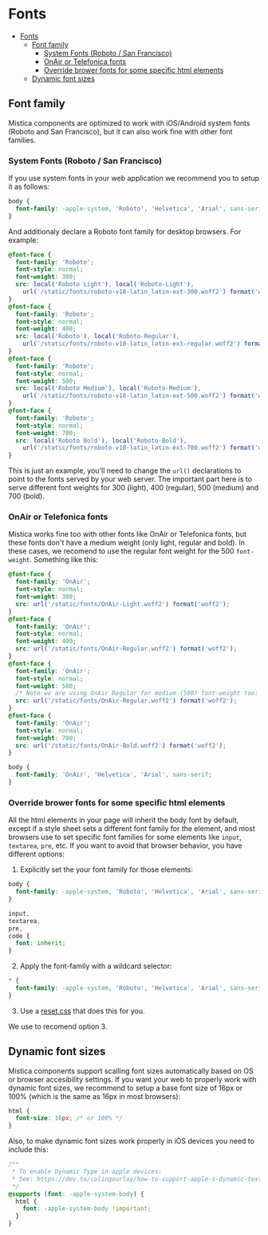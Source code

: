 # Fonts

<!-- TOC -->

- [Fonts](#fonts)
  - [Font family](#font-family)
    - [System Fonts (Roboto / San Francisco)](#system-fonts-roboto--san-francisco)
    - [OnAir or Telefonica fonts](#onair-or-telefonica-fonts)
    - [Override brower fonts for some specific html elements](#override-brower-fonts-for-some-specific-html-elements)
  - [Dynamic font sizes](#dynamic-font-sizes)

<!-- /TOC -->

## Font family

Mistica components are optimized to work with iOS/Android system fonts (Roboto and San Francisco), but it can
also work fine with other font families.

### System Fonts (Roboto / San Francisco)

If you use system fonts in your web application we recommend you to setup it as follows:

```css
body {
  font-family: -apple-system, 'Roboto', 'Helvetica', 'Arial', sans-serif;
}
```

And additionaly declare a Roboto font family for desktop browsers. For example:

```css
@font-face {
  font-family: 'Roboto';
  font-style: normal;
  font-weight: 300;
  src: local('Roboto Light'), local('Roboto-Light'),
    url('/static/fonts/roboto-v18-latin_latin-ext-300.woff2') format('woff2');
}
@font-face {
  font-family: 'Roboto';
  font-style: normal;
  font-weight: 400;
  src: local('Roboto'), local('Roboto-Regular'),
    url('/static/fonts/roboto-v18-latin_latin-ext-regular.woff2') format('woff2');
}
@font-face {
  font-family: 'Roboto';
  font-style: normal;
  font-weight: 500;
  src: local('Roboto Medium'), local('Roboto-Medium'),
    url('/static/fonts/roboto-v18-latin_latin-ext-500.woff2') format('woff2');
}
@font-face {
  font-family: 'Roboto';
  font-style: normal;
  font-weight: 700;
  src: local('Roboto Bold'), local('Roboto-Bold'),
    url('/static/fonts/roboto-v18-latin_latin-ext-700.woff2') format('woff2');
}
```

This is just an example, you'll need to change the `url()` declarations to point to the fonts served by your
web server. The important part here is to serve different font weights for 300 (light), 400 (regular), 500
(medium) and 700 (bold).

### OnAir or Telefonica fonts

Mistica works fine too with other fonts like OnAir or Telefonica fonts, but these fonts don't have a medium
weight (only light, regular and bold). In these cases, we recomend to use the regular font weight for the 500
`font-weight`. Something like this:

```css
@font-face {
  font-family: 'OnAir';
  font-style: normal;
  font-weight: 300;
  src: url('/static/fonts/OnAir-Light.woff2') format('woff2');
}
@font-face {
  font-family: 'OnAir';
  font-style: normal;
  font-weight: 400;
  src: url('/static/fonts/OnAir-Regular.woff2') format('woff2');
}
@font-face {
  font-family: 'OnAir';
  font-style: normal;
  font-weight: 500;
  /* Note we are using OnAir Regular for medium (500) font-weight too: */
  src: url('/static/fonts/OnAir-Regular.woff2') format('woff2');
}
@font-face {
  font-family: 'OnAir';
  font-style: normal;
  font-weight: 700;
  src: url('/static/fonts/OnAir-Bold.woff2') format('woff2');
}

body {
  font-family: 'OnAir', 'Helvetica', 'Arial', sans-serif;
}
```

### Override brower fonts for some specific html elements

All the html elements in your page will inherit the body font by default, except if a style sheet sets a
different font family for the element, and most browsers use to set specific font families for some elements
like `input`, `textarea`, `pre`, etc. If you want to avoid that browser behavior, you have different options:

1. Explicitly set the your font family for those elements:

```css
body {
  font-family: -apple-system, 'Roboto', 'Helvetica', 'Arial', sans-serif;
}

input,
textarea,
pre,
code {
  font: inherit;
}
```

2. Apply the font-family with a wildcard selector:

```css
* {
  font-family: -apple-system, 'Roboto', 'Helvetica', 'Arial', sans-serif;
}
```

3. Use a [reset.css](https://meyerweb.com/eric/tools/css/reset/) that does this for you.

We use to recomend option 3.

## Dynamic font sizes

Mistica components support scalling font sizes automatically based on OS or browser accesibility settings. If
you want your web to properly work with dynamic font sizes, we recommend to setup a base font size of 16px or
100% (which is the same as 16px in most browsers):

```css
html {
  font-size: 16px; /* or 100% */
}
```

Also, to make dynamic font sizes work properly in iOS devices you need to include this:

```css
/**
 * To enable Dynamic Type in apple devices:
 * See: https://dev.to/colingourlay/how-to-support-apple-s-dynamic-text-in-your-web-content-with-css-40c0
 */
@supports (font: -apple-system-body) {
  html {
    font: -apple-system-body !important;
  }
}
```
